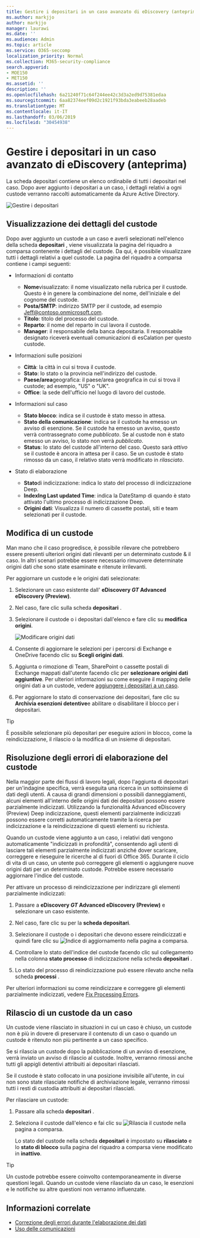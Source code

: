 ```yaml
---
title: Gestire i depositari in un caso avanzato di eDiscovery (anteprima)
ms.author: markjjo
author: markjjo
manager: laurawi
ms.date: ''
ms.audience: Admin
ms.topic: article
ms.service: O365-seccomp
localization_priority: Normal
ms.collection: M365-security-compliance
search.appverid:
- MOE150
- MET150
ms.assetid: ''
description: ''
ms.openlocfilehash: 6a21240f71c64f244ee42c3d3a2ed9d75381edaa
ms.sourcegitcommit: 6aa82374eef09d2c1921f93bda3eabeeb28aadeb
ms.translationtype: MT
ms.contentlocale: it-IT
ms.lasthandoff: 03/06/2019
ms.locfileid: "30454938"
---
```

# <a name="manage-custodians-in-an-advanced-ediscovery-preview-case"></a>Gestire i depositari in un caso avanzato di eDiscovery (anteprima)

La scheda depositari contiene un elenco ordinabile di tutti i depositari nel caso. Dopo aver aggiunto i depositari a un caso, i dettagli relativi a ogni custode verranno raccolti automaticamente da Azure Active Directory.

![Gestire i depositari](../media/CustodianDetails.PNG)

## <a name="viewing-custodian-details"></a>Visualizzazione dei dettagli del custode

Dopo aver aggiunto un custode a un caso e averli selezionati nell'elenco della scheda **depositari** , viene visualizzata la pagina del riquadro a comparsa contenente i dettagli del custode. Da qui, è possibile visualizzare tutti i dettagli relativi a quel custode. La pagina del riquadro a comparsa contiene i campi seguenti:

- Informazioni di contatto

  - **Nome**visualizzato: il nome visualizzato nella rubrica per il custode. Questo è in genere la combinazione del nome, dell'iniziale e del cognome del custode.
  - **Posta/SMTP**: indirizzo SMTP per il custode, ad esempio Jeff@contoso.onmicrosoft.com.  
  - **Titolo**: titolo del processo del custode.
  - **Reparto**: il nome del reparto in cui lavora il custode.
  - **Manager**: il responsabile della banca depositaria. Il responsabile designato riceverà eventuali comunicazioni di esCalation per questo custode.
  
- Informazioni sulle posizioni

  - **Città**: la città in cui si trova il custode.
  - **Stato**: lo stato o la provincia nell'indirizzo del custode.
  - **Paese/area**geografica: il paese/area geografica in cui si trova il custode; ad esempio, "US" o "UK".
  - **Office**: la sede dell'ufficio nel luogo di lavoro del custode.

- Informazioni sul caso

  - **Stato blocco**: indica se il custode è stato messo in attesa. 
  - **Stato della comunicazione**: indica se il custode ha emesso un avviso di esenzione. Se il custode ha emesso un avviso, questo verrà contrassegnato come *pubblicato*. Se al custode non è stato emesso un avviso, lo stato non verrà *pubblicato*. 
  - **Status**: lo stato del custode all'interno del caso. Questo sarà *attivo* se il custode è ancora in attesa per il caso. Se un custode è stato rimosso da un caso, il relativo stato verrà modificato in *rilasciato*. 

- Stato di elaborazione

  - **Stato**di indicizzazione: indica lo stato del processo di indicizzazione Deep.  
  - **IndexIng Last updated Time**: indica la DateStamp di quando è stato attivato l'ultimo processo di indicizzazione Deep.
  - **Origini dati**: Visualizza il numero di cassette postali, siti e team selezionati per il custode.

## <a name="editing-a-custodian"></a>Modifica di un custode

Man mano che il caso progredisce, è possibile rilevare che potrebbero essere presenti ulteriori origini dati rilevanti per un determinato custode & il caso. In altri scenari potrebbe essere necessario rimuovere determinate origini dati che sono state esaminate e ritenute irrilevanti.

Per aggiornare un custode e le origini dati selezionate:

1. Selezionare un caso esistente dall' **eDiscovery _GT_ Advanced eDiscovery (Preview)**.
  
2. Nel caso, fare clic sulla scheda **depositari** .
  
3. Selezionare il custode o i depositari dall'elenco e fare clic su **modifica origini**.

    ![Modificare origini dati](../media/EditCustodianDataSource.PNG)
  
4. Consente di aggiornare le selezioni per i percorsi di Exchange e OneDrive facendo clic su **Scegli origini dati**.
  
5. Aggiunta o rimozione di Team, SharePoint o cassette postali di Exchange mappati dall'utente facendo clic per **selezionare origini dati aggiuntive**. Per ulteriori informazioni su come eseguire il mapping delle origini dati a un custode, vedere [aggiungere i depositari a un caso](add-custodians-to-case.md).
  
6. Per aggiornare lo stato di conservazione dei depositari, fare clic su **Archivia esenzioni detentive**e abilitare o disabilitare il blocco per i depositari.

> [!TIP]
> È possibile selezionare più depositari per eseguire azioni in blocco, come la reindicizzazione, il rilascio o la modifica di un insieme di depositari.

## <a name="resolving-custodian-processing-errors"></a>Risoluzione degli errori di elaborazione del custode

Nella maggior parte dei flussi di lavoro legali, dopo l'aggiunta di depositari per un'indagine specifica, verrà eseguita una ricerca in un sottoinsieme di dati degli utenti. A causa di grandi dimensioni o possibili danneggiamenti, alcuni elementi all'interno delle origini dati dei depositari possono essere parzialmente indicizzati. Utilizzando la funzionalità Advanced eDiscovery (Preview) Deep indicizzazione, questi elementi parzialmente indicizzati possono essere corretti automaticamente tramite la ricerca per indicizzazione e la reindicizzazione di questi elementi su richiesta. 

Quando un custode viene aggiunto a un caso, i relativi dati vengono automaticamente "indicizzati in profondità", consentendo agli utenti di lasciare tali elementi parzialmente indicizzati anziché dover scaricare, correggere e rieseguire le ricerche al di fuori di Office 365. Durante il ciclo di vita di un caso, un utente può correggere gli elementi o aggiungere nuove origini dati per un determinato custode. Potrebbe essere necessario aggiornare l'indice del custode. 

Per attivare un processo di reindicizzazione per indirizzare gli elementi parzialmente indicizzati:

1. Passare a **eDiscovery _GT_ Advanced eDiscovery (Preview)** e selezionare un caso esistente.

2. Nel caso, fare clic su per la **scheda depositari**. 

3. Selezionare il custode o i depositari che devono essere reindicizzati e quindi fare clic su ![Indice di aggiornamento](../media/UpdateIndex.PNG) nella pagina a comparsa.

4. Controllare lo stato dell'indice del custode facendo clic sul collegamento nella colonna **stato processo** di indicizzazione nella scheda **depositari** .  

5. Lo stato del processo di reindicizzazione può essere rilevato anche nella scheda **processi** .

Per ulteriori informazioni su come reindicizzare e correggere gli elementi parzialmente indicizzati, vedere [Fix Processing Errors](processing-data-for-case.md).

## <a name="releasing-a-custodian-from-a-case"></a>Rilascio di un custode da un caso

Un custode viene rilasciato in situazioni in cui un caso è chiuso, un custode non è più in dovere di preservare il contenuto di un caso o quando un custode è ritenuto non più pertinente a un caso specifico. 

Se si rilascia un custode dopo la pubblicazione di un avviso di esenzione, verrà inviato un avviso di rilascio al custode. Inoltre, verranno rimossi anche tutti gli appigli detentivi attribuiti ai depositari rilasciati.

Se il custode è stato collocato in una posizione invisibile all'utente, in cui non sono state rilasciate notifiche di archiviazione legale, verranno rimossi tutti i resti di custodia attribuiti ai depositari rilasciati.  

Per rilasciare un custode: 

1.  Passare alla scheda **depositari** .

2.  Seleziona il custode dall'elenco e fai clic su ![Rilascia il custode](../media/ReleaseCustodian.PNG) nella pagina a comparsa.

    Lo stato del custode nella scheda **depositari** è impostato su **rilasciato** e lo **stato di blocco** sulla pagina del riquadro a comparsa viene modificato in **inattivo**. 

> [!TIP]
> Un custode potrebbe essere coinvolto contemporaneamente in diverse questioni legali. Quando un custode viene rilasciato da un caso, le esenzioni e le notifiche su altre questioni non verranno influenzate.

## <a name="related-information"></a>Informazioni correlate

 - [Correzione degli errori durante l'elaborazione dei dati](error-remediation.md) 
- [Uso delle comunicazioni](managing-custodian-communications.md)
